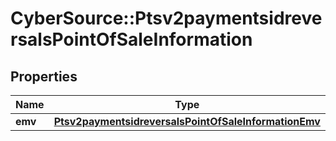 # CyberSource::Ptsv2paymentsidreversalsPointOfSaleInformation

## Properties
Name | Type | Description | Notes
------------ | ------------- | ------------- | -------------
**emv** | [**Ptsv2paymentsidreversalsPointOfSaleInformationEmv**](Ptsv2paymentsidreversalsPointOfSaleInformationEmv.md) |  | [optional] 


